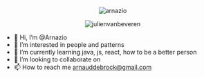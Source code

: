 <p align="center"><img align="center" src="https://github-readme-streak-stats.herokuapp.com/?user=arnazio&" alt="arnazio" /></p>
<p align="center"><img align="center" src="https://github-readme-stats.vercel.app/api/top-langs?username=julienvanbeveren&show_icons=true&locale=en&layout=compact" alt="julienvanbeveren" /></p>


- 👋 Hi, I’m @Arnazio
- 👀 I’m interested in people and patterns
- 🌱 I’m currently learning java, js, react, how to be a better person
- 💞️ I’m looking to collaborate on 
- 📫 How to reach me arnauddebrock@gmail.com

<!---
Arnazio/Arnazio is a ✨ special ✨ repository because its `README.md` (this file) appears on your GitHub profile.
You can click the Preview link to take a look at your changes.
--->
